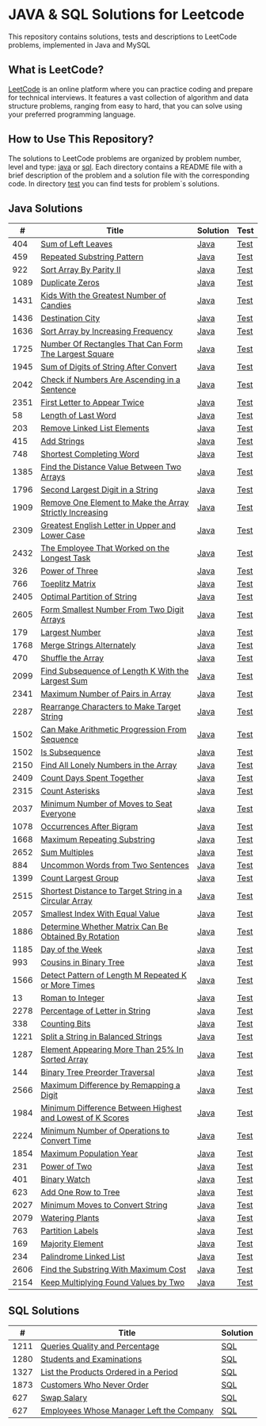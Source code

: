 # JAVA & SQL Solutions for Leetcode

This repository contains solutions, tests and descriptions to LeetCode problems, implemented in Java and MySQL

## What is LeetCode?

[LeetCode](https://leetcode.com/) is an online platform where you can practice coding and prepare for technical interviews. It features a vast collection of algorithm and data structure problems, ranging from easy to hard, that you can solve using your preferred programming language.

## How to Use This Repository?

The solutions to LeetCode problems are organized by problem number, level and type: [java](https://github.com/SerhiiRyzhkov/leetcode/tree/master/src/main/java) or [sql](https://github.com/SerhiiRyzhkov/leetcode/tree/master/src/main/sql). Each directory contains a README file with a brief description of the problem and a solution file with the corresponding code. In directory [test](https://github.com/SerhiiRyzhkov/leetcode/tree/master/src/test/) you can find tests for problem`s solutions.


## Java Solutions

| #    | Title | Solution                                                                                     | Test                                                                                                      |
|------| ----- |----------------------------------------------------------------------------------------------|-----------------------------------------------------------------------------------------------------------|
| 404  | [Sum of Left Leaves](https://leetcode.com/problems/sum-of-left-leaves/) | [Java](https://github.com/SerhiiRyzhkov/leetcode/tree/master/src/main/java/easy/Task_404)    | [Test](https://github.com/SerhiiRyzhkov/leetcode/blob/master/src/test/easy/Task_404/SolutionTest.java)    |
| 459  | [Repeated Substring Pattern](https://leetcode.com/problems/repeated-substring-pattern/) | [Java](https://github.com/SerhiiRyzhkov/leetcode/tree/master/src/main/java/easy/Task_459)    | [Test](https://github.com/SerhiiRyzhkov/leetcode/blob/master/src/test/easy/Task_459/SolutionTest.java)    | 
| 922  | [Sort Array By Parity II](https://leetcode.com/problems/sort-array-by-parity-ii/) | [Java](https://github.com/SerhiiRyzhkov/leetcode/tree/master/src/main/java/easy/Task_922)    | [Test](https://github.com/SerhiiRyzhkov/leetcode/blob/master/src/test/easy/Task_922/SolutionTest.java)    | 
| 1089 | [Duplicate Zeros](https://leetcode.com/problems/duplicate-zeros/) | [Java](https://github.com/SerhiiRyzhkov/leetcode/tree/master/src/main/java/easy/Task_1089)   | [Test](https://github.com/SerhiiRyzhkov/leetcode/blob/master/src/test/easy/Task_1089/SolutionTest.java)   | 
| 1431 | [Kids With the Greatest Number of Candies](https://leetcode.com/problems/kids-with-the-greatest-number-of-candies/) | [Java](https://github.com/SerhiiRyzhkov/leetcode/tree/master/src/main/java/easy/Task_1431)   | [Test](https://github.com/SerhiiRyzhkov/leetcode/blob/master/src/test/easy/Task_1431/SolutionTest.java)   | 
| 1436 | [Destination City](https://leetcode.com/problems/destination-city/) | [Java](https://github.com/SerhiiRyzhkov/leetcode/tree/master/src/main/java/easy/Task_1436)   | [Test](https://github.com/SerhiiRyzhkov/leetcode/blob/master/src/test/easy/Task_1436/SolutionTest.java)   | 
| 1636 | [Sort Array by Increasing Frequency](https://leetcode.com/problems/sort-array-by-increasing-frequency/) | [Java](https://github.com/SerhiiRyzhkov/leetcode/tree/master/src/main/java/easy/Task_1636)   | [Test](https://github.com/SerhiiRyzhkov/leetcode/blob/master/src/test/easy/Task_1636/SolutionTest.java)   | 
| 1725 | [Number Of Rectangles That Can Form The Largest Square](https://leetcode.com/problems/number-of-rectangles-that-can-form-the-largest-square/) | [Java](https://github.com/SerhiiRyzhkov/leetcode/tree/master/src/main/java/easy/Task_1725)   | [Test](https://github.com/SerhiiRyzhkov/leetcode/blob/master/src/test/easy/Task_1725/SolutionTest.java)   | 
| 1945 | [Sum of Digits of String After Convert](https://leetcode.com/problems/sum-of-digits-of-string-after-convert/) | [Java](https://github.com/SerhiiRyzhkov/leetcode/tree/master/src/main/java/easy/Task_1945)   | [Test](https://github.com/SerhiiRyzhkov/leetcode/blob/master/src/test/easy/Task_1945/SolutionTest.java)   | 
| 2042 | [Check if Numbers Are Ascending in a Sentence](https://leetcode.com/problems/check-if-numbers-are-ascending-in-a-sentence/) | [Java](https://github.com/SerhiiRyzhkov/leetcode/tree/master/src/main/java/easy/Task_2042)   | [Test](https://github.com/SerhiiRyzhkov/leetcode/blob/master/src/test/easy/Task_2042/SolutionTest.java)   | 
| 2351 | [First Letter to Appear Twice](https://leetcode.com/problems/first-letter-to-appear-twice/) | [Java](https://github.com/SerhiiRyzhkov/leetcode/tree/master/src/main/java/easy/Task_2351)   | [Test](https://github.com/SerhiiRyzhkov/leetcode/blob/master/src/test/easy/Task_2351/SolutionTest.java)   |
| 58   | [Length of Last Word](https://leetcode.com/problems/length-of-last-word/) | [Java](https://github.com/SerhiiRyzhkov/leetcode/tree/master/src/main/java/easy/Task_58)     | [Test](https://github.com/SerhiiRyzhkov/leetcode/blob/master/src/test/easy/Task_58/SolutionTest.java)     | 
| 203  | [Remove Linked List Elements](https://leetcode.com/problems/remove-linked-list-elements/) | [Java](https://github.com/SerhiiRyzhkov/leetcode/tree/master/src/main/java/easy/Task_203)    | [Test](https://github.com/SerhiiRyzhkov/leetcode/blob/master/src/test/easy/Task_203/SolutionTest.java)    | 
| 415  | [Add Strings](https://leetcode.com/problems/add-strings/) | [Java](https://github.com/SerhiiRyzhkov/leetcode/tree/master/src/main/java/easy/Task_415)    | [Test](https://github.com/SerhiiRyzhkov/leetcode/blob/master/src/test/easy/Task_415/SolutionTest.java)    | 
| 748  | [Shortest Completing Word](https://leetcode.com/problems/shortest-completing-word/) | [Java](https://github.com/SerhiiRyzhkov/leetcode/tree/master/src/main/java/easy/Task_748)    | [Test](https://github.com/SerhiiRyzhkov/leetcode/blob/master/src/test/easy/Task_748/SolutionTest.java)    | 
| 1385 | [Find the Distance Value Between Two Arrays](https://leetcode.com/problems/find-the-distance-value-between-two-arrays/) | [Java](https://github.com/SerhiiRyzhkov/leetcode/tree/master/src/main/java/easy/Task_1385)   | [Test](https://github.com/SerhiiRyzhkov/leetcode/blob/master/src/test/easy/Task_1385/SolutionTest.java)   | 
| 1796 | [Second Largest Digit in a String](https://leetcode.com/problems/second-largest-digit-in-a-string/) | [Java](https://github.com/SerhiiRyzhkov/leetcode/tree/master/src/main/java/easy/Task_1796)   | [Test](https://github.com/SerhiiRyzhkov/leetcode/blob/master/src/test/easy/Task_1796/SolutionTest.java)   | 
| 1909 | [Remove One Element to Make the Array Strictly Increasing](https://leetcode.com/problems/remove-one-element-to-make-the-array-strictly-increasing/) | [Java](https://github.com/SerhiiRyzhkov/leetcode/tree/master/src/main/java/easy/Task_1909)   | [Test](https://github.com/SerhiiRyzhkov/leetcode/blob/master/src/test/easy/Task_1909/SolutionTest.java)   |
| 2309 | [Greatest English Letter in Upper and Lower Case](https://leetcode.com/problems/greatest-english-letter-in-upper-and-lower-case/) | [Java](https://github.com/SerhiiRyzhkov/leetcode/tree/master/src/main/java/easy/Task_2309)   | [Test](https://github.com/SerhiiRyzhkov/leetcode/blob/master/src/test/easy/Task_2309/SolutionTest.java)   |
| 2432 | [The Employee That Worked on the Longest Task](https://leetcode.com/problems/the-employee-that-worked-on-the-longest-task/) | [Java](https://github.com/SerhiiRyzhkov/leetcode/tree/master/src/main/java/easy/Task_2432)   | [Test](https://github.com/SerhiiRyzhkov/leetcode/blob/master/src/test/easy/Task_2432/SolutionTest.java)   |
| 326  | [Power of Three](https://leetcode.com/problems/power-of-three/) | [Java](https://github.com/SerhiiRyzhkov/leetcode/tree/master/src/main/java/easy/Task_326)    | [Test](https://github.com/SerhiiRyzhkov/leetcode/blob/master/src/test/easy/Task_326/SolutionTest.java)    |
| 766  | [Toeplitz Matrix](https://leetcode.com/problems/power-of-three/) | [Java](https://github.com/SerhiiRyzhkov/leetcode/tree/master/src/main/java/easy/Task_766)    | [Test](https://github.com/SerhiiRyzhkov/leetcode/blob/master/src/test/easy/Task_766/SolutionTest.java)    |
| 2405 | [Optimal Partition of String](https://leetcode.com/problems/optimal-partition-of-string/) | [Java](https://github.com/SerhiiRyzhkov/leetcode/tree/master/src/main/java/medium/Task_2405) | [Test](https://github.com/SerhiiRyzhkov/leetcode/blob/master/src/test/medium/Task_2405/SolutionTest.java) |
| 2605 | [Form Smallest Number From Two Digit Arrays](https://leetcode.com/problems/form-smallest-number-from-two-digit-arrays/) | [Java](https://github.com/SerhiiRyzhkov/leetcode/tree/master/src/main/java/easy/Task_2605)   | [Test](https://github.com/SerhiiRyzhkov/leetcode/blob/master/src/test/easy/Task_2605/SolutionTest.java)   |
| 179  | [Largest Number](https://leetcode.com/problems/largest-number//) | [Java](https://github.com/SerhiiRyzhkov/leetcode/tree/master/src/main/java/medium/Task_179)  | [Test](https://github.com/SerhiiRyzhkov/leetcode/blob/master/src/test/medium/Task_179/SolutionTest.java)  |
| 1768 | [Merge Strings Alternately](https://leetcode.com/problems/merge-strings-alternately/) | [Java](https://github.com/SerhiiRyzhkov/leetcode/tree/master/src/main/java/easy/Task_1768)   | [Test](https://github.com/SerhiiRyzhkov/leetcode/blob/master/src/test/easy/Task_1768/SolutionTest.java)   |
| 470  | [Shuffle the Array](https://leetcode.com/problems/shuffle-the-array/) | [Java](https://github.com/SerhiiRyzhkov/leetcode/tree/master/src/main/java/easy/Task_470)    | [Test](https://github.com/SerhiiRyzhkov/leetcode/blob/master/src/test/easy/Task_470/SolutionTest.java)    |
| 2099 | [Find Subsequence of Length K With the Largest Sum](https://leetcode.com/problems/find-subsequence-of-length-k-with-the-largest-sum/) | [Java](https://github.com/SerhiiRyzhkov/leetcode/tree/master/src/main/java/easy/Task_2099)   | [Test](https://github.com/SerhiiRyzhkov/leetcode/blob/master/src/test/easy/Task_2099/SolutionTest.java)   |
| 2341 | [Maximum Number of Pairs in Array](https://leetcode.com/problems/maximum-number-of-pairs-in-array/) | [Java](https://github.com/SerhiiRyzhkov/leetcode/tree/master/src/main/java/easy/Task_2341)   | [Test](https://github.com/SerhiiRyzhkov/leetcode/blob/master/src/test/easy/Task_2341/SolutionTest.java)   |
| 2287 | [Rearrange Characters to Make Target String](https://leetcode.com/problems/rearrange-characters-to-make-target-string/) | [Java](https://github.com/SerhiiRyzhkov/leetcode/tree/master/src/main/java/easy/Task_2287)   | [Test](https://github.com/SerhiiRyzhkov/leetcode/blob/master/src/test/easy/Task_2287/SolutionTest.java)   |
| 1502 | [Can Make Arithmetic Progression From Sequence](https://leetcode.com/problems/can-make-arithmetic-progression-from-sequence/) | [Java](https://github.com/SerhiiRyzhkov/leetcode/tree/master/src/main/java/easy/Task_1502)   | [Test](https://github.com/SerhiiRyzhkov/leetcode/blob/master/src/test/easy/Task_1502/SolutionTest.java)   |
| 1502 | [Is Subsequence](https://leetcode.com/problems/is-subsequence/) | [Java](https://github.com/SerhiiRyzhkov/leetcode/tree/master/src/main/java/easy/Task_392)    | [Test](https://github.com/SerhiiRyzhkov/leetcode/blob/master/src/test/easy/Task_392/SolutionTest.java)    |
| 2150 | [Find All Lonely Numbers in the Array](https://leetcode.com/problems/find-all-lonely-numbers-in-the-array/) | [Java](https://github.com/SerhiiRyzhkov/leetcode/tree/master/src/main/java/medium/Task_2150) | [Test](https://github.com/SerhiiRyzhkov/leetcode/blob/master/src/test/medium/Task_2150/SolutionTest.java) |
| 2409 | [Count Days Spent Together](https://leetcode.com/problems/count-days-spent-together/) | [Java](https://github.com/SerhiiRyzhkov/leetcode/tree/master/src/main/java/easy.Task_2409)   | [Test](https://github.com/SerhiiRyzhkov/leetcode/blob/master/src/test/easy.Task_2409/SolutionTest.java)   |
| 2315 | [Count Asterisks](https://leetcode.com/problems/count-asterisks/) | [Java](https://github.com/SerhiiRyzhkov/leetcode/tree/master/src/main/java/easy.Task_2315)   | [Test](https://github.com/SerhiiRyzhkov/leetcode/blob/master/src/test/easy.Task_2315/SolutionTest.java)   |
| 2037 | [Minimum Number of Moves to Seat Everyone](https://leetcode.com/problems/minimum-number-of-moves-to-seat-everyone/) | [Java](https://github.com/SerhiiRyzhkov/leetcode/tree/master/src/main/java/easy.Task_2037)   | [Test](https://github.com/SerhiiRyzhkov/leetcode/blob/master/src/test/easy.Task_2037/SolutionTest.java)   |
| 1078 | [Occurrences After Bigram](https://leetcode.com/problems/occurrences-after-bigram/) | [Java](https://github.com/SerhiiRyzhkov/leetcode/tree/master/src/main/java/easy.Task_1078)   | [Test](https://github.com/SerhiiRyzhkov/leetcode/blob/master/src/test/easy.Task_1078/SolutionTest.java)   |
| 1668 | [Maximum Repeating Substring](https://leetcode.com/problems/maximum-repeating-substring/) | [Java](https://github.com/SerhiiRyzhkov/leetcode/tree/master/src/main/java/easy.Task_1668)   | [Test](https://github.com/SerhiiRyzhkov/leetcode/blob/master/src/test/easy.Task_1668/SolutionTest.java)   |
| 2652 | [Sum Multiples](https://leetcode.com/problems/sum-multiples/) | [Java](https://github.com/SerhiiRyzhkov/leetcode/tree/master/src/main/java/easy.Task_2652)   | [Test](https://github.com/SerhiiRyzhkov/leetcode/blob/master/src/test/easy.Task_2652/SolutionTest.java)   |
| 884  | [Uncommon Words from Two Sentences](https://leetcode.com/problems/uncommon-words-from-two-sentences/) | [Java](https://github.com/SerhiiRyzhkov/leetcode/tree/master/src/main/java/easy.Task_884)    | [Test](https://github.com/SerhiiRyzhkov/leetcode/blob/master/src/test/easy.Task_884/SolutionTest.java)    |
| 1399 | [Count Largest Group](https://leetcode.com/problems/count-largest-group/) | [Java](https://github.com/SerhiiRyzhkov/leetcode/tree/master/src/main/java/easy.Task_1399)   | [Test](https://github.com/SerhiiRyzhkov/leetcode/blob/master/src/test/easy.Task_1399/SolutionTest.java)   |
| 2515 | [Shortest Distance to Target String in a Circular Array](https://leetcode.com/problems/shortest-distance-to-target-string-in-a-circular-array/) | [Java](https://github.com/SerhiiRyzhkov/leetcode/tree/master/src/main/java/easy.Task_2515)   | [Test](https://github.com/SerhiiRyzhkov/leetcode/blob/master/src/test/easy.Task_2515/SolutionTest.java)   |
| 2057 | [Smallest Index With Equal Value](https://leetcode.com/problems/smallest-index-with-equal-value/) | [Java](https://github.com/SerhiiRyzhkov/leetcode/tree/master/src/main/java/easy.Task_2057)   | [Test](https://github.com/SerhiiRyzhkov/leetcode/blob/master/src/test/easy.Task_2057/SolutionTest.java)   |
| 1886 | [Determine Whether Matrix Can Be Obtained By Rotation](https://leetcode.com/problems/determine-whether-matrix-can-be-obtained-by-rotation/) | [Java](https://github.com/SerhiiRyzhkov/leetcode/tree/master/src/main/java/easy.Task_1886)   | [Test](https://github.com/SerhiiRyzhkov/leetcode/blob/master/src/test/easy.Task_1886/SolutionTest.java)   |
| 1185 | [Day of the Week](https://leetcode.com/problems/day-of-the-week/) | [Java](https://github.com/SerhiiRyzhkov/leetcode/tree/master/src/main/java/easy.Task_1185)   | [Test](https://github.com/SerhiiRyzhkov/leetcode/blob/master/src/test/easy.Task_1185/SolutionTest.java)   |
| 993  | [Cousins in Binary Tree](https://leetcode.com/problems/cousins-in-binary-tree/) | [Java](https://github.com/SerhiiRyzhkov/leetcode/tree/master/src/main/java/easy.Task_993)    | [Test](https://github.com/SerhiiRyzhkov/leetcode/blob/master/src/test/easy.Task_993/SolutionTest.java)    |
| 1566 | [Detect Pattern of Length M Repeated K or More Times](https://leetcode.com/problems/detect-pattern-of-length-m-repeated-k-or-more-times/) | [Java](https://github.com/SerhiiRyzhkov/leetcode/tree/master/src/main/java/easy.Task_1566)   | [Test](https://github.com/SerhiiRyzhkov/leetcode/blob/master/src/test/easy.Task_1566/SolutionTest.java)   |
| 13   | [Roman to Integer](https://leetcode.com/problems/roman-to-integer/) | [Java](https://github.com/SerhiiRyzhkov/leetcode/tree/master/src/main/java/easy.Task_13)     | [Test](https://github.com/SerhiiRyzhkov/leetcode/blob/master/src/test/easy.Task_13/SolutionTest.java)     |
| 2278 | [Percentage of Letter in String](https://leetcode.com/problems/percentage-of-letter-in-string/) | [Java](https://github.com/SerhiiRyzhkov/leetcode/tree/master/src/main/java/easy.Task_2278)   | [Test](https://github.com/SerhiiRyzhkov/leetcode/blob/master/src/test/easy.Task_2278/SolutionTest.java)   |
| 338  | [Counting Bits](https://leetcode.com/problems/counting-bits/) | [Java](https://github.com/SerhiiRyzhkov/leetcode/tree/master/src/main/java/easy.Task_338)    | [Test](https://github.com/SerhiiRyzhkov/leetcode/blob/master/src/test/easy.Task_338/SolutionTest.java)    |
| 1221 | [Split a String in Balanced Strings](https://leetcode.com/problems/split-a-string-in-balanced-strings/) | [Java](https://github.com/SerhiiRyzhkov/leetcode/tree/master/src/main/java/easy.Task_1221)   | [Test](https://github.com/SerhiiRyzhkov/leetcode/blob/master/src/test/easy.Task_1221/SolutionTest.java)   |
| 1287 | [Element Appearing More Than 25% In Sorted Array](https://leetcode.com/problems/element-appearing-more-than-25-in-sorted-array/) | [Java](https://github.com/SerhiiRyzhkov/leetcode/tree/master/src/main/java/easy.Task_1287)   | [Test](https://github.com/SerhiiRyzhkov/leetcode/blob/master/src/test/easy.Task_1287/SolutionTest.java)   |
| 144  | [Binary Tree Preorder Traversal](https://leetcode.com/problems/binary-tree-preorder-traversal/) | [Java](https://github.com/SerhiiRyzhkov/leetcode/tree/master/src/main/java/easy.Task_144)    | [Test](https://github.com/SerhiiRyzhkov/leetcode/blob/master/src/test/easy.Task_144/SolutionTest.java)    |
| 2566 | [Maximum Difference by Remapping a Digit](https://leetcode.com/problems/maximum-difference-by-remapping-a-digit/) | [Java](https://github.com/SerhiiRyzhkov/leetcode/tree/master/src/main/java/easy.Task_2566)   | [Test](https://github.com/SerhiiRyzhkov/leetcode/blob/master/src/test/easy.Task_2566/SolutionTest.java)   |
| 1984 | [Minimum Difference Between Highest and Lowest of K Scores](https://leetcode.com/problems/minimum-difference-between-highest-and-lowest-of-k-scores/) | [Java](https://github.com/SerhiiRyzhkov/leetcode/tree/master/src/main/java/easy.Task_1984)   | [Test](https://github.com/SerhiiRyzhkov/leetcode/blob/master/src/test/easy.Task_1984/SolutionTest.java)   |
| 2224 | [Minimum Number of Operations to Convert Time](https://leetcode.com/problems/minimum-number-of-operations-to-convert-time/) | [Java](https://github.com/SerhiiRyzhkov/leetcode/tree/master/src/main/java/easy.Task_2224)   | [Test](https://github.com/SerhiiRyzhkov/leetcode/blob/master/src/test/easy.Task_2224/SolutionTest.java)   |
| 1854 | [Maximum Population Year](https://leetcode.com/problems/maximum-population-year/) | [Java](https://github.com/SerhiiRyzhkov/leetcode/tree/master/src/main/java/easy.Task_1854)   | [Test](https://github.com/SerhiiRyzhkov/leetcode/blob/master/src/test/easy.Task_1854/SolutionTest.java)   |
| 231  | [Power of Two](https://leetcode.com/problems/power-of-two/) | [Java](https://github.com/SerhiiRyzhkov/leetcode/tree/master/src/main/java/easy.Task_231)    | [Test](https://github.com/SerhiiRyzhkov/leetcode/blob/master/src/test/easy.Task_231/SolutionTest.java)    |
| 401  | [Binary Watch](https://leetcode.com/problems/binary-watch/) | [Java](https://github.com/SerhiiRyzhkov/leetcode/tree/master/src/main/java/easy.Task_401)    | [Test](https://github.com/SerhiiRyzhkov/leetcode/blob/master/src/test/easy.Task_401/SolutionTest.java)    |
| 623  | [Add One Row to Tree](https://leetcode.com/problems/add-one-row-to-tree/) | [Java](https://github.com/SerhiiRyzhkov/leetcode/tree/master/src/main/java/medium.Task_623)  | [Test](https://github.com/SerhiiRyzhkov/leetcode/blob/master/src/test/medium.Task_623/SolutionTest.java)  |
| 2027 | [Minimum Moves to Convert String](https://leetcode.com/problems/minimum-moves-to-convert-string/) | [Java](https://github.com/SerhiiRyzhkov/leetcode/tree/master/src/main/java/easy.Task_2027)   | [Test](https://github.com/SerhiiRyzhkov/leetcode/blob/master/src/test/easy.Task_2027/SolutionTest.java)   |
| 2079 | [Watering Plants](https://leetcode.com/problems/watering-plants/) | [Java](https://github.com/SerhiiRyzhkov/leetcode/tree/master/src/main/java/medium.Task_2079) | [Test](https://github.com/SerhiiRyzhkov/leetcode/blob/master/src/test/medium.Task_2079/SolutionTest.java) |
| 763  | [Partition Labels](https://leetcode.com/problems/partition-labels/) | [Java](https://github.com/SerhiiRyzhkov/leetcode/tree/master/src/main/java/medium.Task_763)  | [Test](https://github.com/SerhiiRyzhkov/leetcode/blob/master/src/test/medium.Task_763/SolutionTest.java)  |
| 169  | [Majority Element](https://leetcode.com/problems/majority-element/) | [Java](https://github.com/SerhiiRyzhkov/leetcode/tree/master/src/main/java/easy.Task_169)    | [Test](https://github.com/SerhiiRyzhkov/leetcode/blob/master/src/test/easy.Task_169/SolutionTest.java)    |
| 234  | [Palindrome Linked List](https://leetcode.com/problems/palindrome-linked-list/) | [Java](https://github.com/SerhiiRyzhkov/leetcode/tree/master/src/main/java/easy.Task_234)    | [Test](https://github.com/SerhiiRyzhkov/leetcode/blob/master/src/test/easy.Task_234/SolutionTest.java)    |
| 2606 | [Find the Substring With Maximum Cost](https://leetcode.com/problems/find-the-substring-with-maximum-cost/) | [Java](https://github.com/SerhiiRyzhkov/leetcode/tree/master/src/main/java/medium.Task_2606) | [Test](https://github.com/SerhiiRyzhkov/leetcode/blob/master/src/test/medium.Task_2606/SolutionTest.java) |
| 2154 | [Keep Multiplying Found Values by Two](https://leetcode.com/problems/keep-multiplying-found-values-by-two/description/) | [Java](https://github.com/SerhiiRyzhkov/leetcode/tree/master/src/main/java/easy.Task_2606)   | [Test](https://github.com/SerhiiRyzhkov/leetcode/blob/master/src/test/easy.Task_2154/SolutionTest.java)   |


## SQL Solutions

| #    | Title | Solution                                                                                 |
|------| ----- |------------------------------------------------------------------------------------------|
| 1211 | [Queries Quality and Percentage](https://leetcode.com/problems/queries-quality-and-percentage/) | [SQL](https://github.com/SerhiiRyzhkov/leetcode/tree/master/src/main/sql/easy/Task_1211) |
| 1280 | [Students and Examinations](https://leetcode.com/problems/students-and-examinations/) | [SQL](https://github.com/SerhiiRyzhkov/leetcode/tree/master/src/main/sql/easy/Task_1280) |
| 1327 | [List the Products Ordered in a Period](https://leetcode.com/problems/list-the-products-ordered-in-a-period/) | [SQL](https://github.com/SerhiiRyzhkov/leetcode/tree/master/src/main/sql/easy/Task_1327) |
| 1873 | [Customers Who Never Order](https://leetcode.com/problems/customers-who-never-order/) | [SQL](https://github.com/SerhiiRyzhkov/leetcode/tree/master/src/main/sql/easy/Task_1873) |
| 627  | [Swap Salary](https://leetcode.com/problems/swap-salary/) | [SQL](https://github.com/SerhiiRyzhkov/leetcode/tree/master/src/main/sql/easy/Task_627)  |
| 627  | [Employees Whose Manager Left the Company](https://leetcode.com/problems/employees-whose-manager-left-the-company/) | [SQL](https://github.com/SerhiiRyzhkov/leetcode/tree/master/src/main/sql/easy/Task_1978) |
